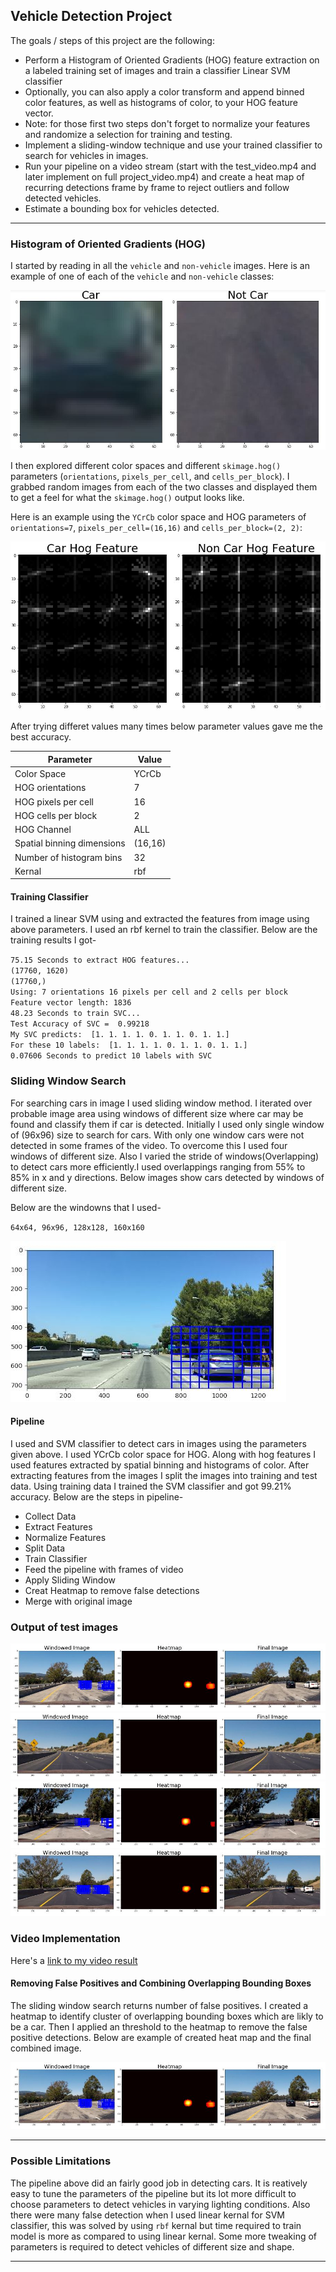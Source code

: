 **Vehicle Detection Project**
---
The goals / steps of this project are the following:

* Perform a Histogram of Oriented Gradients (HOG) feature extraction on a labeled training set of images and train a classifier Linear SVM classifier
* Optionally, you can also apply a color transform and append binned color features, as well as histograms of color, to your HOG feature vector. 
* Note: for those first two steps don't forget to normalize your features and randomize a selection for training and testing.
* Implement a sliding-window technique and use your trained classifier to search for vehicles in images.
* Run your pipeline on a video stream (start with the test_video.mp4 and later implement on full project_video.mp4) and create a heat map of recurring detections frame by frame to reject outliers and follow detected vehicles.
* Estimate a bounding box for vehicles detected.

[//]: # (Image References)
[image1]: ./OutputImages/Car.JPG
[image2]: ./OutputImages/HOG.JPG
[image3]: ./OutputImages/Windows_detected.JPG
[image4]: ./OutputImages/CarHeat.JPG
[image5]: ./OutputImages/test1.JPG
[image6]: ./OutputImages/test2.JPG
[image7]: ./OutputImages/test5.JPG
[image8]: ./OutputImages/test6.JPG
[image9]: ./OutputImages/window.JPG

---
### Histogram of Oriented Gradients (HOG)

I started by reading in all the `vehicle` and `non-vehicle` images.  Here is an example of one of each of the `vehicle` and `non-vehicle` classes:

![alt text][image1]

I then explored different color spaces and different `skimage.hog()` parameters (`orientations`, `pixels_per_cell`, and `cells_per_block`).  I grabbed random images from each of the two classes and displayed them to get a feel for what the `skimage.hog()` output looks like.

Here is an example using the `YCrCb` color space and HOG parameters of `orientations=7`, `pixels_per_cell=(16,16)` and `cells_per_block=(2, 2)`:

![alt text][image2]

After trying differet values many times below parameter values gave me the best accuracy.

| Parameter | Value |
|-----------|---------|
| Color Space | YCrCb |
| HOG orientations | 7 |
| HOG pixels per cell | 16 |
| HOG cells per block | 2 |
| HOG Channel | ALL |
| Spatial binning dimensions | (16,16) |
| Number of histogram bins | 32 |
| Kernal | rbf |

#### Training Classifier

I trained a linear SVM using and extracted the features from image using above parameters. I used an rbf kernel to train the classifier.
Below are the training results I got-

`75.15 Seconds to extract HOG features...`<br /> 
`(17760, 1620)` <br />
`(17760,)` <br />
`Using: 7 orientations 16 pixels per cell and 2 cells per block` <br />
`Feature vector length: 1836` <br />
`48.23 Seconds to train SVC...`  <br />
`Test Accuracy of SVC =  0.99218`  <br />
`My SVC predicts:  [1. 1. 1. 1. 0. 1. 1. 0. 1. 1.]`<br />
`For these 10 labels:  [1. 1. 1. 1. 0. 1. 1. 0. 1. 1.]`  <br />
`0.07606 Seconds to predict 10 labels with SVC`  <br />
  
### Sliding Window Search

For searching cars in image I used sliding window method. I iterated over probable image area using windows of different size where car may be found and classify them if car is detected. Initially I used only single window of (96x96) size to search for cars. With only one window cars were not detected in some frames of the video. To overcome this I used four windows of different size. Also I varied the stride of windows(Overlapping) to detect cars more efficiently.I used overlappings ranging from 55% to 85% in x and y directions. Below images show cars detected by windows of different size.

Below are the windowns that I used-

`64x64, 96x96, 128x128, 160x160`

![alt text][image9]

#### Pipeline

I used and SVM classifier to detect cars in images using the parameters given above. I used YCrCb color space for HOG. Along with hog features I used features extracted by spatial binning and histograms of color. After extracting features from the images I split the images into training and test data. Using training data I trained the SVM classifier and got 99.21% accuracy. Below are the steps in pipeline-

- Collect Data
- Extract Features
- Normalize Features
- Split Data
- Train Classifier
- Feed the pipeline with frames of video
- Apply Sliding Window
- Creat Heatmap to remove false detections
- Merge with original image

### Output of test images

![alt text][image5]
![alt text][image6]
![alt text][image7]
![alt text][image8]

### Video Implementation

Here's a [link to my video result](./project_video.mp4)


#### Removing False Positives and Combining Overlapping Bounding Boxes

The sliding window search returns number of false positives. I created a heatmap to identify cluster of overlapping bounding boxes which are likly to be a car. Then I applied an threshold to the heatmap to remove the false positive detections. 
Below are example of created heat map and the final combined image.

![alt text][image5]

---

### Possible Limitations

The pipeline above did an fairly good job in detecting cars. It is reatively easy to tune the parameters of the pipeline but its lot more difficult to choose parameters to detect vehicles in varying lighting conditions. Also there were many false detection when I used linear kernal for SVM classifier, this was solved by using `rbf` kernal but time required to train model is more as compared to using linear kernal. Some more tweaking of parameters is required to detect vehicles of different size and shape.

---


